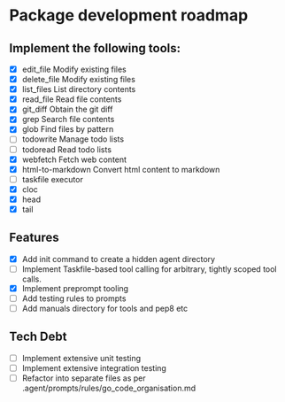 # Package development roadmap

## Implement the following tools: 
- [x] edit_file	Modify existing files
- [x] delete_file	Modify existing files
- [x] list_files	List directory contents
- [x] read_file	Read file contents
- [x] git_diff Obtain the git diff
- [x] grep	Search file contents
- [x] glob	Find files by pattern
- [ ] todowrite	Manage todo lists
- [ ] todoread	Read todo lists
- [x] webfetch	Fetch web content
- [x] html-to-markdown Convert html content to markdown
- [ ] taskfile executor
- [x] cloc
- [x] head
- [x] tail

## Features

- [x] Add init command to create a hidden agent directory
- [ ] Implement Taskfile-based tool calling for arbitrary, tightly scoped tool calls.
- [x] Implement preprompt tooling
- [ ] Add testing rules to prompts
- [ ] Add manuals directory for tools and pep8 etc

## Tech Debt

- [ ] Implement extensive unit testing
- [ ] Implement extensive integration testing
- [ ] Refactor into separate files as per .agent/prompts/rules/go_code_organisation.md